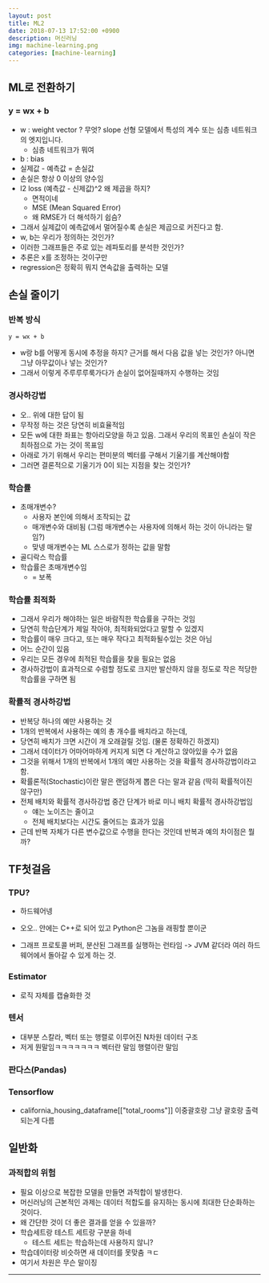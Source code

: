 ```yaml
---
layout: post
title: ML2
date: 2018-07-13 17:52:00 +0900
description: 머신러닝
img: machine-learning.png
categories: [machine-learning]
---
```

## ML로 전환하기
### y = wx + b
* w : weight vector ? 무엇? slope 선형 모델에서 특성의 계수 또는 심층 네트워크의 엣지입니다.
  * 심층 네트워크가 뭐여 
* b : bias
* 실제값 - 예측값 = 손실값
* 손실은 항상 0 이상의 양수임
* l2 loss (예측값 - 신제값)^2 왜 제곱을 하지?
  * 면적이네
  * MSE (Mean Squared Error)
  * 왜 RMSE가 더 해석하기 쉽슴?
* 그래서 실제값이 예측값에서 멀어질수록 손실은 제곱으로 커진다고 함.
* w, b는 우리가 정의하는 것인가?
* 이러한 그래프들은 주로 있는 레파토리를 분석한 것인가?
* 추론은 x를 조정하는 것이구만
* regression은 정확히 뭐지 연속값을 출력하는 모델

## 손실 줄이기
### 반복 방식
```
y = wx + b
```
* w랑 b를 어떻게 동시에 추정을 하지? 근거를 해서 다음 값을 넣는 것인가? 아니면 그냥 아무값이나 넣는 것인가?
* 그래서 이렇게 주루루루룩가다가 손실이 없어질때까지 수행하는 것임

### 경사하강법
* 오.. 위에 대한 답이 됨
* 무작정 하는 것은 당연히 비효율적임
* 모든 w에 대한 좌표는 항아리모양을 하고 있음. 그래서 우리의 목표인 손실이 작은 최하점으로 가는 것이 목표임
* 아래로 가기 위해서 우리는 편미분의 벡터를 구해서 기울기를 계산해야함
* 그러면 결론적으로 기울기가 0이 되는 지점을 찾는 것인가?

### 학습률
* 초매개변수?
  * 사용자 본인에 의해서 조작되는 값
  * 매개변수와 대비됨 (그럼 매개변수는 사용자에 의해서 하는 것이 아니라는 말임?)
  * 맞넹 매개변수는 ML 스스로가 정하는 값을 말함
* 골디락스 학습률
* 학습률은 초매개변수임
  * = 보폭

### 학습률 최적화
* 그래서 우리가 해야하는 일은 바람직한 학습률을 구하는 것임
* 당연히 학습단계가 제일 작아야, 최적화되었다고 말할 수 있겠지
* 학습률이 매우 크다고, 또는 매우 작다고 최적화될수있는 것은 아님
* 어느 순간이 있음
* 우리는 모든 경우에 최적된 학습률을 찾을 필요는 없음
* 경사하강법이 효과적으로 수렴할 정도로 크지만 발산하지 않을 정도로 작은 적당한 학습률을 구하면 됨

### 확률적 경사하강법
* 반복당 하나의 예만 사용하는 것
* 1개의 반복에서 사용하는 예의 총 개수를 배치라고 하는데,
* 당연히 배치가 크면 시간이 개 오래걸릴 것임. (물론 정확하긴 하겠지)
* 그래서 데이터가 어마어마하게 커지게 되면 다 계산하고 앉아있을 수가 없음
* 그것을 위해서 1개의 반복에서 1개의 예만 사용하는 것을 확률적 경사하강법이라고 함.
* 확률론적(Stochastic)이란 말은 랜덤하게 뽑은 다는 말과 같음 (딱히 확률적이진 않구만)
* 전체 배치와 확률적 경사하강법 중간 단계가 바로 미니 배치 확률적 경사하강법임
  * 얘는 노이즈는 줄이고
  * 전체 배치보다는 시간도 줄어드는 효과가 있음
* 근데 반복 자체가 다른 변수값으로 수행을 한다는 것인데 반복과 예의 차이점은 뭘까?

## TF첫걸음
### TPU?
* 하드웨어넹

* 오오.. 안에는 C++로 되어 있고 Python은 그놈을 래핑할 뿐이군
* 그래프 프로토콜 버퍼, 분산된 그래프를 실행하는 런타임 -> JVM 같더라 여러 하드웨어에서 돌아갈 수 있게 하는 것.

### Estimator
* 로직 자체를 캡슐화한 것

### 텐서
* 대부분 스칼라, 벡터 또는 행렬로 이루어진 N차원 데이터 구조
* 저게 뭔말임ㅋㅋㅋㅋㅋㅋㅋ 벡터란 말임 행렬이란 말임

### 판다스(Pandas)

### Tensorflow
* california_housing_dataframe[["total_rooms"]] 이중괄호랑 그냥 괄호랑 출력되는게 다름 

## 일반화
### 과적합의 위험
* 필요 이상으로 복잡한 모델을 만들면 과적합이 발생한다.
* 머신러닝의 근본적인 과제는 데이터 적합도를 유지하는 동시에 최대한 단순화하는 것이다.
* 왜 간단한 것이 더 좋은 결과를 얻을 수 있을까?
* 학습세트랑 테스트 세트랑 구분을 하네
  * 테스트 세트는 학습하는데 사용하지 않니?
* 학습데이터랑 비슷하면 새 데이터를 못맞춤 ㅋㄷ
* 여기서 차원은 무슨 말이징  


----

